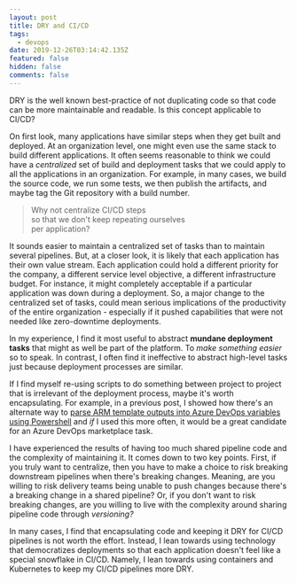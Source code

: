 ```yaml
---
layout: post
title: DRY and CI/CD
tags:
  - devops
date: 2019-12-26T03:14:42.135Z
featured: false
hidden: false
comments: false
---
```

DRY is the well known best-practice of not duplicating code so that code can be more maintainable and readable. Is this concept applicable to CI/CD?

<!--more--> 

On first look, many applications have similar steps when they get built and deployed.  At an organization level, one might even use the same stack to build different applications. It often seems reasonable to think we could have a *centralized* set of build and deployment tasks that we could apply to all the applications in an organization. For example, in many cases, we build the source code, we run some tests, we then publish the artifacts, and maybe tag the Git repository with a build number. 

> Why not centralize CI/CD steps <br> so that we don't keep repeating ourselves <br> per application?

It sounds easier to maintain a centralized set of tasks than to maintain several pipelines. But, at a closer look, it is likely that each application has their own value stream. Each application could hold a different priority for the company, a different service level objective, a different infrastructure budget. For instance, it might completely acceptable if a particular application was down during a deployment. So, a major change to the centralized set of tasks, could mean serious implications of the productivity of the entire organization - especially if it pushed capabilities that were not needed like zero-downtime deployments. 

In my experience, I find it most useful to abstract **mundane deployment tasks** that might as well be part of the platform. To *make something easier* so to speak. In contrast, I often find it ineffective to abstract high-level tasks just because deployment processes are similar. 

If I find myself re-using scripts to do something between project to project that is irrelevant of the deployment process, maybe it's worth encapsulating. For example, in a previous post, I showed how there's an alternate way to [parse ARM template outputs into Azure DevOps variables using Powershell](https://gaunacode.com/deploying-arm-templates-from-azure-devops) and _if_ I used this more often, it would be a great candidate for an Azure DevOps marketplace task.

I have experienced the results of having too much shared pipeline code and the complexity of maintaining it. It comes down to two key points. First, if you truly want to centralize, then you have to make a choice to risk breaking downstream pipelines when there's breaking changes. Meaning, are you willing to risk delivery teams being unable to push changes because there's a breaking change in a shared pipeline? Or, if you don't want to risk breaking changes, are you willing to live with the complexity around sharing pipeline code through *versioning?* 

In many cases, I find that encapsulating code and keeping it DRY for CI/CD pipelines is not worth the effort. Instead, I lean towards using technology that democratizes deployments so that each application doesn't feel like a special snowflake in CI/CD. Namely, I lean towards using containers and Kubernetes to keep my CI/CD pipelines more DRY.
